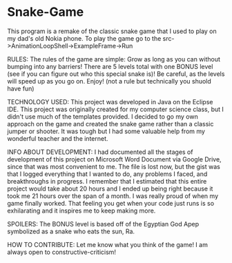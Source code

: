 # Snake-Game
This program is a remake of the classic snake game that I used to play on my dad's old Nokia phone. 
To play the game go to the src->AnimationLoopShell->ExampleFrame->Run

RULES:
The rules of the game are simple: Grow as long as you can without bumping into any barriers!
There are 5 levels total with one BONUS level (see if you can figure out who this special snake is)!
Be careful, as the levels will speed up as you go on. 
Enjoy! (not a rule but technically you shuold have fun)

TECHNOLOGY USED:
This project was developed in Java on the Eclipse IDE. This project was originally created for my
computer science class, but I didn't use much of the templates provided. I decided to go my own approach
on the game and created the snake game rather than a classic jumper or shooter. It was tough but I had
some valuable help from my wonderful teacher and the internet. 

INFO ABOUT DEVELOPMENT:
I had documented all the stages of development of this project on Microsoft Word Document via Google Drive, 
since that was most convenient to me. The file is lost now, but the gist was that I logged everything that
I wanted to do, any problems I faced, and breakthroughs in progress. I remember that I estimated that this
entire project would take about 20 hours and I ended up being right because it took me 21 hours over the
span of a month. 
I was really proud of when my game finally worked. That feeling you get when your code just runs is so
exhilarating and it inspires me to keep making more. 

SPOILERS:
The BONUS level is based off of the Egyptian God Apep symbolized as a snake who eats the sun, Ra. 

HOW TO CONTRIBUTE:
Let me know what you think of the game! I am always open to constructive-criticism!

